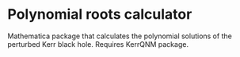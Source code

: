 Polynomial roots calculator
===

Mathematica package that calculates the polynomial solutions of the perturbed Kerr black hole. Requires KerrQNM package.
